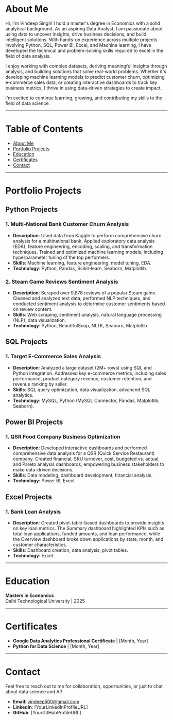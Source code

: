# **About Me**

Hi, I'm Vindeep Singh! I hold a master's degree in Economics with a solid analytical background. As an aspiring Data Analyst, I am passionate about using data to uncover insights, drive business decisions, and build intelligent solutions. With hands-on experience across multiple projects involving Python, SQL, Power BI, Excel, and Machine learning, I have developed the technical and problem-solving skills required to excel in the field of data analysis.

I enjoy working with complex datasets, deriving meaningful insights through analysis, and building solutions that solve real-world problems. Whether it's developing machine learning models to predict customer churn, optimizing e-commerce sales data, or creating interactive dashboards to track key business metrics, I thrive in using data-driven strategies to create impact.

I'm excited to continue learning, growing, and contributing my skills to the field of data science.

---

# **Table of Contents**

- [About Me](#about-me)
- [Portfolio Projects](#portfolio-projects)
- [Education](#education)
- [Certificates](#certificates)
- [Contact](#contact)

---

# **Portfolio Projects**

## **Python Projects**

### **1. Multi-National Bank Customer Churn Analysis**
- **Description**: Used data from Kaggle to perform comprehensive churn analysis for a multinational bank. Applied exploratory data analysis (EDA), feature engineering, encoding, scaling, and transformation techniques. Trained and optimized machine learning models, including hyperparameter tuning of the top performers.
- **Skills**: Machine learning, feature engineering, model tuning, EDA.
- **Technology**: Python, Pandas, Scikit-learn, Seaborn, Matplotlib.

### **2. Steam Game Reviews Sentiment Analysis**
- **Description**: Scraped over 9,878 reviews of a popular Steam game. Cleaned and analyzed text data, performed NLP techniques, and conducted sentiment analysis to determine customer sentiments based on review content.
- **Skills**: Web scraping, sentiment analysis, natural language processing (NLP), data visualization.
- **Technology**: Python, BeautifulSoup, NLTK, Seaborn, Matplotlib.

## **SQL Projects**

### **1. Target E-Commerce Sales Analysis**
- **Description**: Analyzed a large dataset (2M+ rows) using SQL and Python integration. Addressed key e-commerce metrics, including sales performance, product category revenue, customer retention, and revenue ranking by seller.
- **Skills**: SQL query optimization, data visualization, advanced SQL analytics.
- **Technology**: MySQL, Python (MySQL Connector, Pandas, Matplotlib, Seaborn).

## **Power BI Projects**

### **1. QSR Food Company Business Optimization**
- **Description**: Developed interactive dashboards and performed comprehensive data analysis for a QSR (Quick Service Restaurant) company. Created financial, SKU turnover, cost, budgeted vs. actual, and Pareto analysis dashboards, empowering business stakeholders to make data-driven decisions.
- **Skills**: Data modeling, dashboard development, financial analysis.
- **Technology**: Power BI, Excel.

## **Excel Projects**

### **1. Bank Loan Analysis**
- **Description**: Created pivot-table-based dashboards to provide insights on key loan metrics. The Summary dashboard highlighted KPIs such as total loan applications, funded amounts, and loan performance, while the Overview dashboard broke down applications by state, month, and customer characteristics.
- **Skills**: Dashboard creation, data analysis, pivot tables.
- **Technology**: Excel.

---

# **Education**

**Masters in Economics**  
Delhi Technological University | 2025  

---

# **Certificates**

- **Google Data Analytics Professional Certificate** | [Month, Year]
- **Python for Data Science** | [Month, Year]

---

# **Contact**

Feel free to reach out to me for collaboration, opportunities, or just to chat about data science and AI!  
- **Email**: vindeep500@gmail.com  
- **LinkedIn**: [YourLinkedInProfileURL]  
- **GitHub**: [YourGitHubProfileURL]

